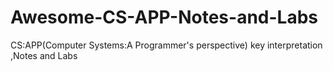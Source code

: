 # Awesome-CS-APP-Notes-and-Labs
CS:APP(Computer Systems:A Programmer's perspective) key interpretation ,Notes and Labs
